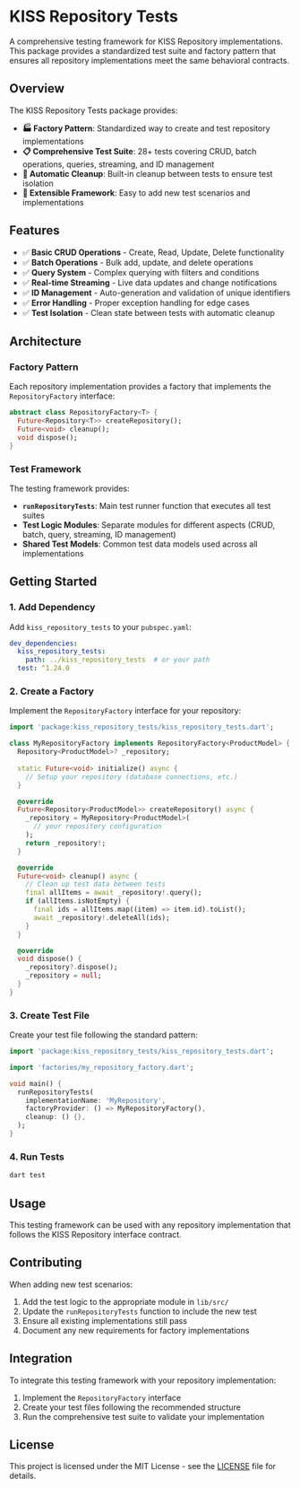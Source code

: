 # KISS Repository Tests

A comprehensive testing framework for KISS Repository implementations. This package provides a standardized test suite and factory pattern that ensures all repository implementations meet the same behavioral contracts.

## Overview

The KISS Repository Tests package provides:

- **🏭 Factory Pattern**: Standardized way to create and test repository implementations
- **📋 Comprehensive Test Suite**: 28+ tests covering CRUD, batch operations, queries, streaming, and ID management
- **🧹 Automatic Cleanup**: Built-in cleanup between tests to ensure test isolation
- **🔧 Extensible Framework**: Easy to add new test scenarios and implementations

## Features

- ✅ **Basic CRUD Operations** - Create, Read, Update, Delete functionality
- ✅ **Batch Operations** - Bulk add, update, and delete operations
- ✅ **Query System** - Complex querying with filters and conditions
- ✅ **Real-time Streaming** - Live data updates and change notifications
- ✅ **ID Management** - Auto-generation and validation of unique identifiers
- ✅ **Error Handling** - Proper exception handling for edge cases
- ✅ **Test Isolation** - Clean state between tests with automatic cleanup

## Architecture

### Factory Pattern

Each repository implementation provides a factory that implements the `RepositoryFactory` interface:

```dart
abstract class RepositoryFactory<T> {
  Future<Repository<T>> createRepository();
  Future<void> cleanup();
  void dispose();
}
```

### Test Framework

The testing framework provides:

- **`runRepositoryTests`**: Main test runner function that executes all test suites
- **Test Logic Modules**: Separate modules for different aspects (CRUD, batch, query, streaming, ID management)
- **Shared Test Models**: Common test data models used across all implementations

## Getting Started

### 1. Add Dependency

Add `kiss_repository_tests` to your `pubspec.yaml`:

```yaml
dev_dependencies:
  kiss_repository_tests:
    path: ../kiss_repository_tests  # or your path
  test: ^1.24.0
```

### 2. Create a Factory

Implement the `RepositoryFactory` interface for your repository:

```dart
import 'package:kiss_repository_tests/kiss_repository_tests.dart';

class MyRepositoryFactory implements RepositoryFactory<ProductModel> {
  Repository<ProductModel>? _repository;
  
  static Future<void> initialize() async {
    // Setup your repository (database connections, etc.)
  }

  @override
  Future<Repository<ProductModel>> createRepository() async {
    _repository = MyRepository<ProductModel>(
      // your repository configuration
    );
    return _repository!;
  }

  @override
  Future<void> cleanup() async {
    // Clean up test data between tests
    final allItems = await _repository!.query();
    if (allItems.isNotEmpty) {
      final ids = allItems.map((item) => item.id).toList();
      await _repository!.deleteAll(ids);
    }
  }

  @override
  void dispose() {
    _repository?.dispose();
    _repository = null;
  }
}
```

### 3. Create Test File

Create your test file following the standard pattern:

```dart
import 'package:kiss_repository_tests/kiss_repository_tests.dart';

import 'factories/my_repository_factory.dart';

void main() {
  runRepositoryTests(
    implementationName: 'MyRepository',
    factoryProvider: () => MyRepositoryFactory(),
    cleanup: () {},
  );
}
```

### 4. Run Tests

```bash
dart test
```

## Usage

This testing framework can be used with any repository implementation that follows the KISS Repository interface contract.

## Contributing

When adding new test scenarios:

1. Add the test logic to the appropriate module in `lib/src/`
2. Update the `runRepositoryTests` function to include the new test
3. Ensure all existing implementations still pass
4. Document any new requirements for factory implementations

## Integration

To integrate this testing framework with your repository implementation:

1. Implement the `RepositoryFactory` interface
2. Create your test files following the recommended structure
3. Run the comprehensive test suite to validate your implementation

## License

This project is licensed under the MIT License - see the [LICENSE](LICENSE) file for details.
